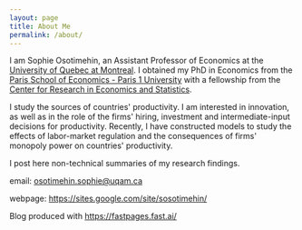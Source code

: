 ```yaml
---
layout: page
title: About Me
permalink: /about/
---
```


I am Sophie Osotimehin, an Assistant Professor of Economics at the [University of Quebec at Montreal](https://uqam.ca/). I obtained my PhD in Economics from the [Paris School of Economics - Paris 1 University](https://www.parisschoolofeconomics.eu/en/) with a fellowship from the [Center for Research in Economics and Statistics](http://crest.science/).

I study the sources of countries' productivity. I am interested in innovation, as well as in the role of the firms' hiring, investment and intermediate-input decisions for productivity. Recently, I have constructed models to study the effects of labor-market regulation and the consequences of firms' monopoly power on countries' productivity.  

I post here non-technical summaries of my research findings. 

email: [osotimehin.sophie@uqam.ca](mailto:osotimehin.sophie@uqam.ca)

webpage: https://sites.google.com/site/sosotimehin/

Blog produced with https://fastpages.fast.ai/